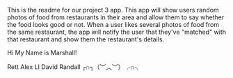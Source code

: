 This is the readme for our project 3 app.  This app will show users random photos of food from restaurants in their area and allow them to say whether the food looks good or not.  When a user likes several photos of food from the same restaurant, the app will notify the user that they've "matched" with that restaurant and show them the restaurant's details.


Hi My Name is Marshall!


Rett
Alex LI
David Randall ╭∩╮（︶︿︶）╭∩╮



